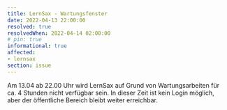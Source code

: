 ```yaml
---
title: LernSax - Wartungsfenster
date: 2022-04-13 22:00:00
resolved: true
resolvedWhen: 2022-04-14 02:00:00
# pin: true
informational: true
affected:
- lernsax
section: issue
---
```


Am 13.04 ab 22.00 Uhr wird LernSax auf Grund von Wartungsarbeiten für ca. 4 Stunden nicht verfügbar sein.
In dieser Zeit ist kein Login möglich, aber der öffentliche Bereich bleibt weiter erreichbar.
